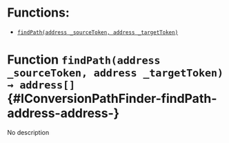 # Functions:

- [`findPath(address _sourceToken, address _targetToken)`](#IConversionPathFinder-findPath-address-address-)

# Function `findPath(address _sourceToken, address _targetToken) → address[]` {#IConversionPathFinder-findPath-address-address-}

No description
